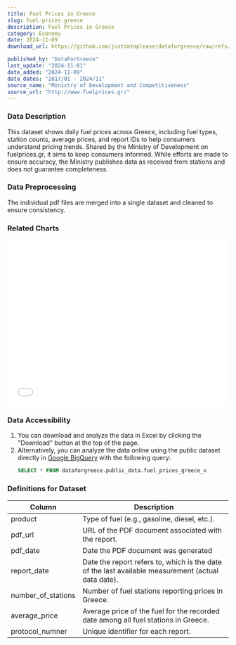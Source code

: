 ```yaml
---
title: Fuel Prices in Greece
slug: fuel-prices-greece
description: Fuel Prices in Greece
category: Economy
date: 2024-11-09
download_url: https://github.com/justdataplease/dataforgreece/raw/refs/heads/main/data/fuel-prices-greece/fuel-prices-greece.zip

published_by: "DataForGreece"
last_update: "2024-11-01"
date_added: "2024-11-09"
data_dates: "2017/01 - 2024/11"
source_name: "Ministry of Development and Competitiveness"
source_url: "http://www.fuelprices.gr/"
---
```


### Data Description
This dataset shows daily fuel prices across Greece, including fuel types, station counts, average prices, and report IDs to help consumers understand pricing trends. Shared by the Ministry of Development on fuelprices.gr, it aims to keep consumers informed. While efforts are made to ensure accuracy, the Ministry publishes data as received from stations and does not guarantee completeness.

### Data Preprocessing
The individual pdf files are merged into a single dataset and cleaned to ensure consistency.

### Related Charts
<div class="pt-2">
<iframe 
    src="/en/charts/fuel-prices-greece-daily/" 
    frameborder="0" 
    style="border: 0; width: 100%; aspect-ratio: 4 / 3;" 
    allowfullscreen>
</iframe>
</div>

### Data Accessibility
1. You can download and analyze the data in Excel by clicking the "Download" button at the top of the page.
2. Alternatively, you can analyze the data online using the public dataset directly in [Google BigQuery](https://console.cloud.google.com/bigquery) with the following query:
   ```sql
   SELECT * FROM dataforgreece.public_data.fuel_prices_greece_v
   ```


### Definitions for Dataset

| **Column**                   | **Description**                                                                                    |
|------------------------------|----------------------------------------------------------------------------------------------------|
| product                      | Type of fuel (e.g., gasoline, diesel, etc.).                                                       |
| pdf_url                      | URL of the PDF document associated with the report.                                                |
| pdf_date                     | Date the PDF document was generated                                                                |
| report_date                  | Date the report refers to, which is the date of the last available measurement (actual data date). |
| number_of_stations           | Number of fuel stations reporting prices in Greece.                                               |
| average_price                | Average price of the fuel for the recorded date among all fuel stations in Greece.                |
| protocol_numner              | Unique identifier for each report.                                                                         |
